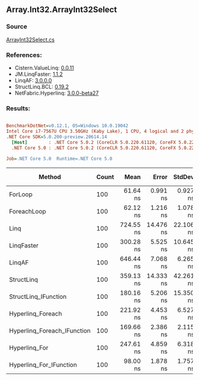 ﻿## Array.Int32.ArrayInt32Select

### Source
[ArrayInt32Select.cs](../LinqBenchmarks/Array/Int32/ArrayInt32Select.cs)

### References:
- Cistern.ValueLinq: [0.0.11](https://www.nuget.org/packages/Cistern.ValueLinq/0.0.11)
- JM.LinqFaster: [1.1.2](https://www.nuget.org/packages/JM.LinqFaster/1.1.2)
- LinqAF: [3.0.0.0](https://www.nuget.org/packages/LinqAF/3.0.0.0)
- StructLinq.BCL: [0.19.2](https://www.nuget.org/packages/StructLinq.BCL/0.19.2)
- NetFabric.Hyperlinq: [3.0.0-beta27](https://www.nuget.org/packages/NetFabric.Hyperlinq/3.0.0-beta27)

### Results:
``` ini

BenchmarkDotNet=v0.12.1, OS=Windows 10.0.19042
Intel Core i7-7567U CPU 3.50GHz (Kaby Lake), 1 CPU, 4 logical and 2 physical cores
.NET Core SDK=5.0.200-preview.20614.14
  [Host]        : .NET Core 5.0.2 (CoreCLR 5.0.220.61120, CoreFX 5.0.220.61120), X64 RyuJIT
  .NET Core 5.0 : .NET Core 5.0.2 (CoreCLR 5.0.220.61120, CoreFX 5.0.220.61120), X64 RyuJIT

Job=.NET Core 5.0  Runtime=.NET Core 5.0  

```
|                      Method | Count |      Mean |     Error |    StdDev |    Median | Ratio | RatioSD |  Gen 0 | Gen 1 | Gen 2 | Allocated |
|---------------------------- |------ |----------:|----------:|----------:|----------:|------:|--------:|-------:|------:|------:|----------:|
|                     ForLoop |   100 |  61.64 ns |  0.991 ns |  0.927 ns |  61.61 ns |  1.00 |    0.00 |      - |     - |     - |         - |
|                 ForeachLoop |   100 |  62.12 ns |  1.216 ns |  1.078 ns |  62.33 ns |  1.01 |    0.02 |      - |     - |     - |         - |
|                        Linq |   100 | 724.55 ns | 14.476 ns | 22.106 ns | 720.93 ns | 11.69 |    0.40 | 0.0229 |     - |     - |      48 B |
|                  LinqFaster |   100 | 300.28 ns |  5.525 ns | 10.645 ns | 298.76 ns |  4.82 |    0.18 | 0.2027 |     - |     - |     424 B |
|                      LinqAF |   100 | 646.44 ns |  7.068 ns |  6.265 ns | 647.99 ns | 10.49 |    0.18 |      - |     - |     - |         - |
|                  StructLinq |   100 | 359.13 ns | 14.333 ns | 42.261 ns | 376.13 ns |  4.45 |    0.38 | 0.0153 |     - |     - |      32 B |
|        StructLinq_IFunction |   100 | 180.16 ns |  5.206 ns | 15.350 ns | 172.48 ns |  3.24 |    0.14 |      - |     - |     - |         - |
|           Hyperlinq_Foreach |   100 | 221.92 ns |  4.453 ns |  6.527 ns | 221.14 ns |  3.61 |    0.14 |      - |     - |     - |         - |
| Hyperlinq_Foreach_IFunction |   100 | 169.66 ns |  2.386 ns |  2.115 ns | 170.18 ns |  2.75 |    0.06 |      - |     - |     - |         - |
|               Hyperlinq_For |   100 | 247.61 ns |  4.859 ns |  6.318 ns | 245.21 ns |  4.02 |    0.13 |      - |     - |     - |         - |
|     Hyperlinq_For_IFunction |   100 |  98.00 ns |  1.878 ns |  1.757 ns |  97.76 ns |  1.59 |    0.03 |      - |     - |     - |         - |
